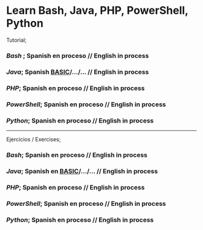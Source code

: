 # Learn Bash, Java, PHP, PowerShell, Python  
  
Tutorial;  

### *Bash* ; Spanish en proceso  // English in process
### *Java*; Spanish [BASIC](https://github.com/acruma/learn/blob/master/spanish/basic/java.java)/.../... // English in process
### *PHP*; Spanish en proceso  // English in process
### *PowerShell*; Spanish en proceso  // English in process
### *Python*; Spanish en proceso  // English in process  

***

Ejercicios / Exercises;

### *Bash*; Spanish en proceso  // English in process
### *Java*; Spanish en [BASIC](https://github.com/acruma/learn/blob/master/spanish/basic/Ejercicios/Java.md)/.../... // English in process
### *PHP*; Spanish en proceso  // English in process
### *PowerShell*; Spanish en proceso  // English in process
### *Python*; Spanish en proceso  // English in process
